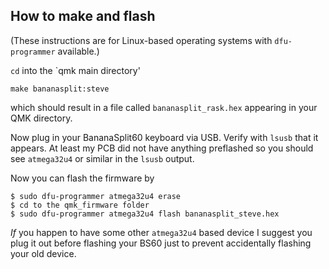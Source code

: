 ## How to make and flash

(These instructions are for Linux-based operating systems
with `dfu-programmer` available.)

`cd` into the `qmk main directory'

    make bananasplit:steve

which should result in a file called `bananasplit_rask.hex` appearing
in your QMK directory.

Now plug in your BananaSplit60 keyboard via USB. Verify
with `lsusb` that it appears. At least my PCB did not have
anything preflashed so you should see `atmega32u4` or similar
in the `lsusb` output.

Now you can flash the firmware by

    $ sudo dfu-programmer atmega32u4 erase
    $ cd to the qmk_firmware folder
    $ sudo dfu-programmer atmega32u4 flash bananasplit_steve.hex

_If_ you happen to have some other `atmega32u4` based device
I suggest you plug it out before flashing your BS60 just to
prevent accidentally flashing your old device.
